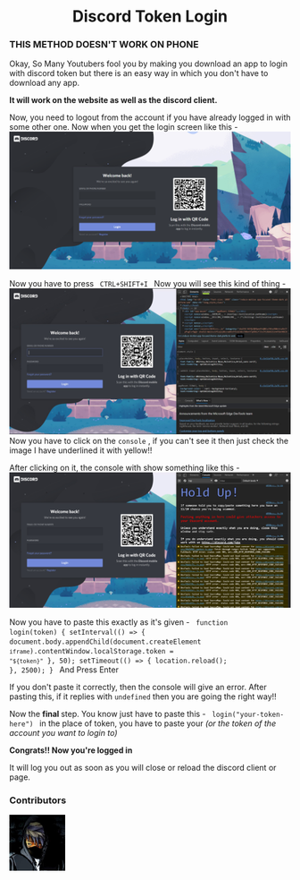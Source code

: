 <h1 align = "center"> Discord Token Login </h1>

### THIS METHOD DOESN'T WORK ON PHONE

Okay, So Many Youtubers fool you by making you download an app to login with discord token but there is an easy way in which you don't have to download any app. 

<strong>It will work on the website as well as the discord client. </strong>

Now, you need to logout from the account if you have already logged in with some other one. Now when you get the login screen like this - 
<img src = "https://github.com/namzop/discord-token-login/blob/main/assets/image_2020-11-27_18-44-11.png?raw=true">

Now you have to press <code> CTRL+SHIFT+I
</code> Now you will see this kind of thing - 
<img src = "https://github.com/namzop/discord-token-login/blob/main/assets/inspect%20element%20pic.jpg?raw=true">
Now you have to click on the ```console``` , if you can't see it then just check the image I have underlined it with yellow!!

After clicking on it, the console with show something like this - 
<img src = "https://github.com/namzop/discord-token-login/blob/main/assets/console%20img.jpg?raw=true">

Now you have to paste this exactly as it's given - 
<code> function login(token) {
setInterval(() => {
document.body.appendChild(document.createElement `iframe`).contentWindow.localStorage.token = `"${token}"`
}, 50);
setTimeout(() => {
location.reload();
}, 2500);
} </code>
And Press Enter

If you don't paste it correctly, then the console will give an error. 
After pasting this, if it replies with ```undefined``` then you are going the right way!!

Now the <strong> final </strong> step. 
You know just have to paste this -
<code> login("your-token-here") </code>
in the place of token, you have to paste your <i> (or the token of the account you want to login to) </i> 

<strong> Congrats!! Now you're logged in </strong> 

It will log you out as soon as you will close or reload the discord client or page. 

### Contributors 

<img src = "https://github.com/namzop/discord-token-login/blob/main/assets/contributors%201.jpg?raw=true"> 

<p> <a href = "https://github.com/namzop> Namz </a> <p>	





